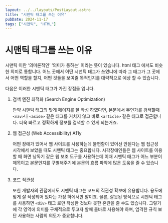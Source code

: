 ```yaml
---
layout: ../../layouts/PostLayout.astro
title: "시맨틱 태그를 쓰는 이유"
pubDate: 2024-11-17
tags: ["시맨틱", "HTML"]
---
```


# 시맨틱 태그를 쓰는 이유

시맨틱 이란 ‘의미론적인’ ‘의미가 통하는’ 이라는 뜻이 있습니다. html 태그 에서도 비슷한 의미로 통합니다. 어느 곳에서 어떤 시맨틱 태그가 쓰였냐에 따라 그 태그가 그 곳에서 어떤 역할을 할지, 어떤 것들을 보여줄 목적인지를 대략적으로 예상 할 수 있습니다.

다음은 이러한 시맨틱 태그가 가진 장점들 입니다.

1. 검색 엔진 최적화 (Search Engine Optimization)

   만약 시맨틱 태그의 맞게 페이지를 잘 작성 하였다면, 본문에서 무언가를 검색할때 `<nav>`나 `<aside>` 같은 태그를 거치지 않고 바로 `<article>` 같은 태그로 접근합니다. 더욱 빠르고 정확하게 정보를 검색할 수 있게 되는거죠.

2. 웹 접근성 (Web Accessibility) A11y

   어떤 장애가 있어서 웹 사이트를 사용하는데 불편함이 있어선 안된다는 웹 접근성 시각에서 보았을 때도 시맨틱 태그는 중요합니다. 시각장애인들은 웹 사이트를 이용할 때 화면 낭독기 같은 웹 보조 도구를 사용하는데 이때 시맨틱 태그가 어느 부분이 제목이고 본문인지를 구별해주기에 본문의 흐름 파악에 많은 도움을 줄 수 있습니다.

3. 코드 직관성

   또한 개발자의 관점에서도 시맨틱 태그는 코드의 직관성 확보에 유용합니다. 용도에 맞게 잘 작성되어 있다는 가정 하에서만 말이죠. 물론, 잘못된 방식으로 시맨틱 태그를 사용하면 `<div>` 태그 로만 작성한 것보다 못한 혼란을 줄 수도 있습니다. 그렇기에 각 영역에 의미를 구체적으로 두고자 할때 올바로 사용해야 하며, 엄격한 규칙 보단 사용하는 사람의 의도가 중요합니다.
